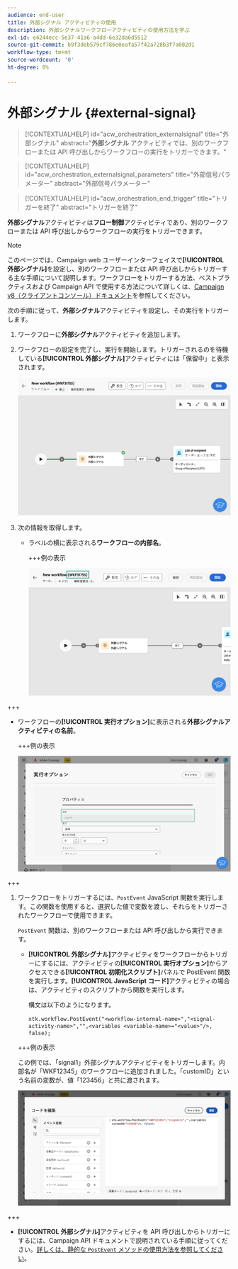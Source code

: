 ```yaml
---
audience: end-user
title: 外部シグナル アクティビティの使用
description: 外部シグナルワークフローアクティビティの使用方法を学ぶ
exl-id: e4244ecc-5e37-41a6-a4dd-6e32da6d5512
source-git-commit: b9f3deb579cf786e0eafa57f42a728b3f7a002d1
workflow-type: tm+mt
source-wordcount: '0'
ht-degree: 0%

---
```


# 外部シグナル {#external-signal}

<!--External Signal End-->

>[!CONTEXTUALHELP]
>id="acw_orchestration_externalsignal"
>title="外部シグナル"
>abstract="**外部シグナル** アクティビティでは、別のワークフローまたは API 呼び出しからワークフローの実行をトリガーできます。"

>[!CONTEXTUALHELP]
>id="acw_orchestration_externalsignal_parameters"
>title="外部信号パラメーター"
>abstract="外部信号パラメーター"

>[!CONTEXTUALHELP]
>id="acw_orchestration_end_trigger"
>title="トリガーを終了"
>abstract="トリガーを終了"

**外部シグナル**&#x200B;アクティビティは&#x200B;**フロー制御**&#x200B;アクティビティであり、別のワークフローまたは API 呼び出しからワークフローの実行をトリガーできます。

>[!NOTE]
>
>このページでは、Campaign web ユーザーインターフェイスで&#x200B;**[!UICONTROL 外部シグナル]**&#x200B;を設定し、別のワークフローまたは API 呼び出しからトリガーする主な手順について説明します。ワークフローをトリガーする方法、ベストプラクティスおよび Campaign API で使用する方法について詳しくは、[Campaign v8（クライアントコンソール）ドキュメント](https://experienceleague.adobe.com/ja/docs/campaign/automation/workflows/advanced-management/javascript-in-workflows#trigger-example)を参照してください。

次の手順に従って、**外部シグナル**&#x200B;アクティビティを設定し、その実行をトリガーします。

1. ワークフローに&#x200B;**外部シグナル**&#x200B;アクティビティを追加します。

1. ワークフローの設定を完了し、実行を開始します。トリガーされるのを待機している&#x200B;**[!UICONTROL 外部シグナル]**&#x200B;アクティビティには「保留中」と表示されます。

   ![スクリーンショットは、保留中状態の外部シグナルアクティビティを示します。](../assets/external-signal-pending.png)

1. 次の情報を取得します。

   * ラベルの横に表示される&#x200B;**ワークフローの内部名**。

     +++例の表示

     ![スクリーンショットは、ラベルの横にワークフローの内部名を示します。](../assets/external-signal-workflow-name.png)

+++

   * ワークフローの&#x200B;**[!UICONTROL 実行オプション]**&#x200B;に表示される&#x200B;**外部シグナルアクティビティの名前**。

     +++例の表示

     ![スクリーンショットは、実行オプションに外部シグナルアクティビティの名前を示します。](../assets/external-signal-name.png)

+++

1. ワークフローをトリガーするには、`PostEvent` JavaScript 関数を実行します。この関数を使用すると、選択した値で変数を渡し、それらをトリガーされたワークフローで使用できます。

   `PostEvent` 関数は、別のワークフローまたは API 呼び出しから実行できます。

   * **[!UICONTROL 外部シグナル]**&#x200B;アクティビティをワークフローからトリガーにするには、アクティビティの&#x200B;**[!UICONTROL 実行オプション]**&#x200B;からアクセスできる&#x200B;**[!UICONTROL 初期化スクリプト]**&#x200B;パネルで PostEvent 関数を実行します。**[!UICONTROL JavaScript コード]**&#x200B;アクティビティの場合は、アクティビティのスクリプトから関数を実行します。

     構文は以下のようになります。

     ```
     xtk.workflow.PostEvent("<workflow-internal-name>","<signal-activity-name>","",<variables <variable-name>="<value>"/>, false);
     ```

   +++例の表示

   この例では、「signal1」外部シグナルアクティビティをトリガーします。内部名が「WKF12345」のワークフローに追加されました。「customID」という名前の変数が、値「123456」と共に渡されます。

   ![スクリーンショットは、PostEvent 関数を使用して外部シグナルアクティビティをトリガーする例を示します。](../assets/external-signal-sample.png)

+++

   * **[!UICONTROL 外部シグナル]**&#x200B;アクティビティを API 呼び出しからトリガーにするには、Campaign API ドキュメントで説明されている手順に従ってください。[詳しくは、静的な `PostEvent` メソッドの使用方法を参照してください](https://experienceleague.adobe.com/developer/campaign-api/api/sm-workflow-PostEvent.html?lang=ja)。